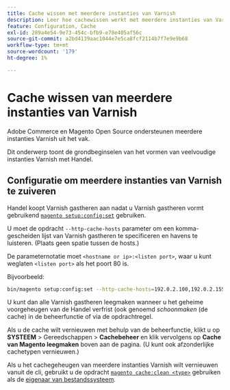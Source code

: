 ```yaml
---
title: Cache wissen met meerdere instanties van Varnish
description: Leer hoe cachewissen werkt met meerdere instanties van Varnish.
feature: Configuration, Cache
exl-id: 289a4e54-9e73-454c-bfb9-e78e405af56c
source-git-commit: a2bd4139aac1044e7e5ca8fcf2114b7f7e9e9b68
workflow-type: tm+mt
source-wordcount: '179'
ht-degree: 1%

---
```


# Cache wissen van meerdere instanties van Varnish

Adobe Commerce en Magento Open Source ondersteunen meerdere instanties Varnish uit het vak.

Dit onderwerp toont de grondbeginselen van het vormen van veelvoudige instanties Varnish met Handel.

## Configuratie om meerdere instanties van Varnish te zuiveren

Handel koopt Varnish gastheren aan nadat u Varnish gastheren vormt gebruikend [`magento setup:config:set`](../../installation/tutorials/deployment.md) gebruiken.

U moet de opdracht `--http-cache-hosts` parameter om een komma-gescheiden lijst van Varnish gastheren te specificeren en havens te luisteren. (Plaats geen spatie tussen de hosts.)

De parameternotatie moet `<hostname or ip>:<listen port>`, waar u kunt weglaten `<listen port>` als het poort 80 is.

Bijvoorbeeld:

```bash
bin/magento setup:config:set --http-cache-hosts=192.0.2.100,192.0.2.155:8080
```

U kunt dan alle Varnish gastheren leegmaken wanneer u het geheime voorgeheugen van de Handel verfrist (ook genoemd _schoonmaken_ (de cache) in de beheerfunctie of via de opdrachtregel.

Als u de cache wilt vernieuwen met behulp van de beheerfunctie, klikt u op **SYSTEEM** > Gereedschappen > **Cachebeheer** en klik vervolgens op **Cache van Magento leegmaken** boven aan de pagina. (U kunt ook afzonderlijke cachetypen vernieuwen.)

Als u het cachegeheugen van meerdere instanties Varnish wilt vernieuwen vanuit de cli, gebruikt u de opdracht [`magento cache:clean <type>`](../cli/manage-cache.md#clean-and-flush-cache-types) gebruiken als de [eigenaar van bestandssysteem](../../installation/prerequisites/file-system/overview.md).
